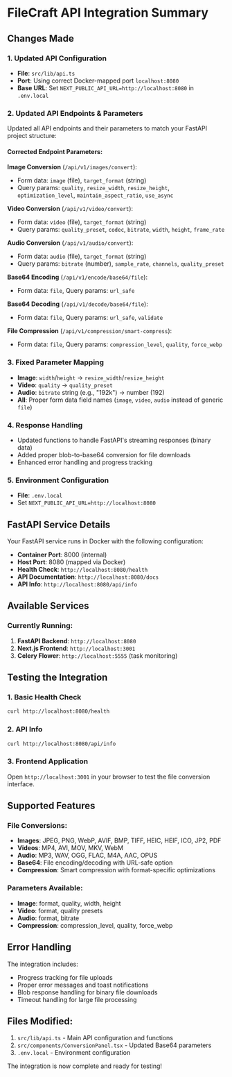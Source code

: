# FileCraft API Integration Summary

## Changes Made

### 1. Updated API Configuration
- **File**: `src/lib/api.ts`
- **Port**: Using correct Docker-mapped port `localhost:8080`
- **Base URL**: Set `NEXT_PUBLIC_API_URL=http://localhost:8080` in `.env.local`

### 2. Updated API Endpoints & Parameters
Updated all API endpoints and their parameters to match your FastAPI project structure:

#### Corrected Endpoint Parameters:

**Image Conversion** (`/api/v1/images/convert`):
- Form data: `image` (file), `target_format` (string)
- Query params: `quality`, `resize_width`, `resize_height`, `optimization_level`, `maintain_aspect_ratio`, `use_async`

**Video Conversion** (`/api/v1/video/convert`):
- Form data: `video` (file), `target_format` (string)  
- Query params: `quality_preset`, `codec`, `bitrate`, `width`, `height`, `frame_rate`

**Audio Conversion** (`/api/v1/audio/convert`):
- Form data: `audio` (file), `target_format` (string)
- Query params: `bitrate` (number), `sample_rate`, `channels`, `quality_preset`

**Base64 Encoding** (`/api/v1/encode/base64/file`):
- Form data: `file`, Query params: `url_safe`

**Base64 Decoding** (`/api/v1/decode/base64/file`):
- Form data: `file`, Query params: `url_safe`, `validate`

**File Compression** (`/api/v1/compression/smart-compress`):
- Form data: `file`, Query params: `compression_level`, `quality`, `force_webp`

### 3. Fixed Parameter Mapping
- **Image**: `width`/`height` → `resize_width`/`resize_height`
- **Video**: `quality` → `quality_preset`
- **Audio**: `bitrate` string (e.g., "192k") → number (192)
- **All**: Proper form data field names (`image`, `video`, `audio` instead of generic `file`)

### 4. Response Handling
- Updated functions to handle FastAPI's streaming responses (binary data)
- Added proper blob-to-base64 conversion for file downloads
- Enhanced error handling and progress tracking

### 5. Environment Configuration
- **File**: `.env.local`
- Set `NEXT_PUBLIC_API_URL=http://localhost:8080`

## FastAPI Service Details

Your FastAPI service runs in Docker with the following configuration:
- **Container Port**: 8000 (internal)
- **Host Port**: 8080 (mapped via Docker)
- **Health Check**: `http://localhost:8080/health`
- **API Documentation**: `http://localhost:8080/docs`
- **API Info**: `http://localhost:8080/api/info`

## Available Services

### Currently Running:
1. **FastAPI Backend**: `http://localhost:8080`
2. **Next.js Frontend**: `http://localhost:3001`
3. **Celery Flower**: `http://localhost:5555` (task monitoring)

## Testing the Integration

### 1. Basic Health Check
```bash
curl http://localhost:8080/health
```

### 2. API Info
```bash
curl http://localhost:8080/api/info
```

### 3. Frontend Application
Open `http://localhost:3001` in your browser to test the file conversion interface.

## Supported Features

### File Conversions:
- **Images**: JPEG, PNG, WebP, AVIF, BMP, TIFF, HEIC, HEIF, ICO, JP2, PDF
- **Videos**: MP4, AVI, MOV, MKV, WebM
- **Audio**: MP3, WAV, OGG, FLAC, M4A, AAC, OPUS
- **Base64**: File encoding/decoding with URL-safe option
- **Compression**: Smart compression with format-specific optimizations

### Parameters Available:
- **Image**: format, quality, width, height
- **Video**: format, quality presets
- **Audio**: format, bitrate
- **Compression**: compression_level, quality, force_webp

## Error Handling

The integration includes:
- Progress tracking for file uploads
- Proper error messages and toast notifications
- Blob response handling for binary file downloads
- Timeout handling for large file processing

## Files Modified:
1. `src/lib/api.ts` - Main API configuration and functions
2. `src/components/ConversionPanel.tsx` - Updated Base64 parameters
3. `.env.local` - Environment configuration

The integration is now complete and ready for testing!